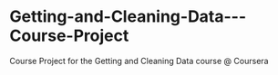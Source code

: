 Getting-and-Cleaning-Data---Course-Project
==========================================

Course Project for the Getting and Cleaning Data course @ Coursera
